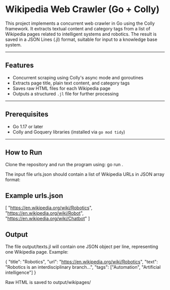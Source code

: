# Wikipedia Web Crawler (Go + Colly)

This project implements a concurrent web crawler in Go using the Colly framework. It extracts textual content and category tags from a list of Wikipedia pages related to intelligent systems and robotics. The result is saved in a JSON Lines (.jl) format, suitable for input to a knowledge base system.

---

## Features

- Concurrent scraping using Colly's async mode and goroutines
- Extracts page title, plain text content, and category tags
- Saves raw HTML files for each Wikipedia page
- Outputs a structured `.jl` file for further processing

---

## Prerequisites

- Go 1.17 or later
- Colly and Goquery libraries (installed via `go mod tidy`)

---

## How to Run

Clone the repository and run the program using:
go run .

The input file urls.json should contain a list of Wikipedia URLs in JSON array format:
## Example urls.json

[
  "https://en.wikipedia.org/wiki/Robotics",
  "https://en.wikipedia.org/wiki/Robot",
  "https://en.wikipedia.org/wiki/Chatbot"
]

## Output
The file output/texts.jl will contain one JSON object per line, representing one Wikipedia page. Example:

{
  "title": "Robotics",
  "url": "https://en.wikipedia.org/wiki/Robotics",
  "text": "Robotics is an interdisciplinary branch...",
  "tags": ["Automation", "Artificial intelligence"]
}

Raw HTML is saved to output/wikipages/<Title>.html.

## Performance Comparison
Language	Time (10 pages)
Python (Scrapy)	12.63 seconds
Go (Colly)	1.29 seconds (Sending 10 request a time)

Go's performance benefits from native concurrency and lower I/O overhead.

## Testing
This project includes a unit test for filename sanitization.

Run tests with:
go test

## GenAI Tools
This project used OpenAI ChatGPT-4 to assist with:
    Code structure design and modularization
    Fixing main.go
    Generating documentation and test code
Documentation of AI usage is provided as required:
